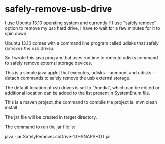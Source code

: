 safely-remove-usb-drive
=======================

I use Ubuntu 13.10 operating system and currently if I use "safely remove" option to remove my usb hard drive, I have to wait for a few minutes for it to spin down.

Ubuntu 13.10 comes with a command line program called udisks that safely removes the usb drives.

So I wrote this java program that uses runtime to execute udisks command to safely remove external storage devices.

This is a simple java applet that executes, udisks --unmount and udisks --detach commands to safely remove the usb external storage.

The default location of usb drives is set to "/media", which can be edited or additional location can be added to the list present in SystemEnum file. 

This is a maven project, the command to compile the project is: mvn clean install

The jar file will be created in target directory.

The command to run the jar file is:

java -jar SafelyRemoveUsbDrive-1.0-SNAPSHOT.jar